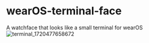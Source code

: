 # wearOS-terminal-face
A watchface that looks like a small terminal for wearOS
![terminal_1720477658672](https://github.com/Fiotux/wearOS-terminal-face/assets/74451820/a109259a-b8aa-4943-bb04-c60650581986)

